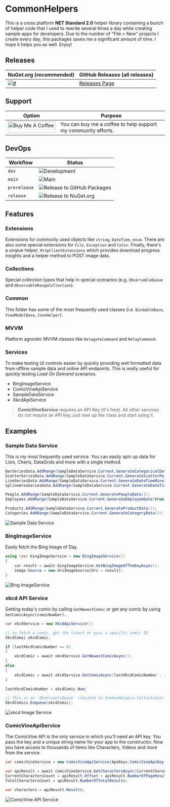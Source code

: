 # CommonHelpers

This is a cross platform **NET Standard 2.0** helper library containing a bunch of helper code that I used to rewrite several times a day while creating sample apps for developers. Due to the number of "File > New" projects I create every day, this packages saves me a significant amount of time. I hope it helps you as well. Enjoy!

## Releases

| NuGet.org (recommended) | GitHub Releases (all releases) |
|-----------|----------------------|
| [![#](https://img.shields.io/nuget/v/CommonHelpers.svg)](https://www.nuget.org/packages/CommonHelpers/) | [Releases Page](https://github.com/LanceMcCarthy/CommonHelpers/releases/) |

## Support

| Option | Purpose |
|--------|---------|
| <a href="https://www.buymeacoffee.com/dvluper" target="_blank"><img src="https://cdn.buymeacoffee.com/buttons/default-orange.png" alt="Buy Me A Coffee" height="35" width="150"></a> | You can buy me a coffee to help support my community efforts. |

## DevOps

| Workflow     | Status                                   |
|--------------|------------------------------------------|
| `dev`        | ![Development](https://github.com/LanceMcCarthy/CommonHelpers/workflows/Development/badge.svg) |
| `main`       | ![Main](https://github.com/LanceMcCarthy/CommonHelpers/workflows/Main/badge.svg) |
| `prerelease` | ![Release to GitHub Packages](https://github.com/LanceMcCarthy/CommonHelpers/workflows/Prerelease/badge.svg) |
| `release`    | ![Release to NuGet.org](https://github.com/LanceMcCarthy/CommonHelpers/workflows/Release/badge.svg) |

## Features

### Extensions

Extensions for commonly used objects like `string`, `DateTime`, `enum`. There are also some special extensions for `File`, `Exception` and `Color`. Finally, there's a unqiue helper, `HttpClientExtensions` which provides download progress insights and a helper method to POST image data.

### Collections

Special collection types that help in special scenarios (e.g. `ObservableQueue` and `ObservableRangeCollection`).

### Common

This folder has some of the most frequently used classes (i.e. `BindableBase`, `ViewModelBase`, `JsonHelper`).

### MVVM

Platform agnostic MVVM classes like `DelegateCommand` and `RelayCommand`.

### Services

To make testing UI controls easier by quickly providing well formatted data from offline sample data and online API endpoints. This is really useful for quickly testing *Load On Demand* scenarios.

* BingImageService
* ComicVineApiService
* SampleDataService
* XkcdApiService

> **ComicVineService** requires an API Key (it's free). All other services do not require an API key, just new up the class and start using it.

## Examples

### Sample Data Service
This is my most frequently used service. You can easily spin up data for Lists, Charts, DataGrids and more with a single method.

```C#
BarSeriesData.AddRange(SampleDataService.Current.GenerateCategoricalData());
ScatterSeriesData.AddRange(SampleDataService.Current.GenerateScatterPointData());
LineSeriesData.AddRange(SampleDataService.Current.GenerateDateTimeMinuteData());
SplineAreaSeriesData.AddRange(SampleDataService.Current.GenerateDateTimeDayData());

People.AddRange(SampleDataService.Current.GeneratePeopleData());
Employees.AddRange(SampleDataService.Current.GenerateEmployeeData(true));

Products.AddRange(SampleDataService.Current.GenerateProductData());
Categories.AddRange(SampleDataService.Current.GenerateCategoryData());
```
![Sample Data Service](https://user-images.githubusercontent.com/3520532/41983551-7254db84-79fc-11e8-89b0-347b25054fb3.png)

### BingImageService

Easily fetch the Bing Image of Day.

```C#
using (var bingImageService = new BingImageService())
{
    var result = await bingImageService.GetBingImageOfTheDayAsync();
    image.Source = new UriImageSource{Uri = result};
}
```
![Bing ImageService](https://user-images.githubusercontent.com/3520532/41982158-b3ffeea6-79f8-11e8-81a5-abe23142cd75.png)

### xkcd API Service

Getting today's comic by calling `GetNewestComic` or get any comic by using `GetComicAsync(comicNumber)`.

```C#
var xkcdService = new XkcdApiService();

// to fetch a comic, get the latest or pass a specific comic ID
XkcdComic xkcdComic;

if (lastXkcdComicNumber == 0)
{
    xkcdComic = await xkcdService.GetNewestComicAsync();
}
else
{
    xkcdComic = await xkcdService.GetComicAsync(lastXkcdComicNumber - 1);
}

lastXkcdComicNumber = xkcdComic.Num;

// This is an `ObservableQueue` (located in CommonHelpers.Collections)      
XkcdComics.Enqueue(xkcdComic);

```
![xkcd Image Service](https://user-images.githubusercontent.com/3520532/41982114-99259568-79f8-11e8-8eaa-f76695130b55.png)


### ComicVineApiService

The ComicVine API is the only service in which you'll need an API key. You pass the key and a unique string name for your app to the constructor. Now you have access to thousands of items like Characters, Videos and more from the service.

```C#
var comicVineService = new ComicVineApiService(ApiKeys.ComicVineApiKey, ApiKeys.UniqueUserAgentString);

var apiResult = await comicVineService.GetCharactersAsync(CurrentCharactersCount);
CurrentCharactersCount = apiResult.Offset + apiResult.NumberOfPageResults;
TotalCharactersCount = apiResult.NumberOfTotalResults;

var characters = apiResult.Results;
```
![ComicVine API Service](https://user-images.githubusercontent.com/3520532/41982141-a83cb3e2-79f8-11e8-8207-e6bbbe590d25.png)

